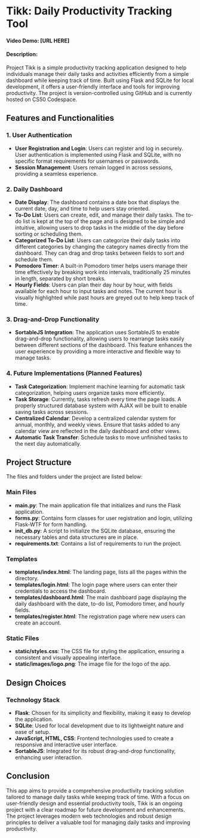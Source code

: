 # Tikk: Daily Productivity Tracking Tool

#### Video Demo: [URL HERE]
#### Description:

Project Tikk is a simple productivity tracking application designed to help individuals manage their daily tasks and activities efficiently from a simple dashboard while keeping track of time. Built using Flask and SQLite for local development, it offers a user-friendly interface and tools for improving productivity. The project is version-controlled using GitHub and is currently hosted on CS50 Codespace.

## Features and Functionalities

### 1. User Authentication
- **User Registration and Login**: Users can register and log in securely. User authentication is implemented using Flask and SQLite, with no specific format requirements for usernames or passwords.
- **Session Management**: Users remain logged in across sessions, providing a seamless experience.

### 2. Daily Dashboard
- **Date Display**: The dashboard contains a date box that displays the current date, day, and time to help users stay oriented.
- **To-Do List**: Users can create, edit, and manage their daily tasks. The to-do list is kept at the top of the page and is designed to be simple and intuitive, allowing users to drop tasks in the middle of the day before sorting or scheduling them.
- **Categorized To-Do List**: Users can categorize their daily tasks into different categories by changing the category names directly from the dashboard. They can drag and drop tasks between fields to sort and schedule them.
- **Pomodoro Timer**: A built-in Pomodoro timer helps users manage their time effectively by breaking work into intervals, traditionally 25 minutes in length, separated by short breaks.
- **Hourly Fields**: Users can plan their day hour by hour, with fields available for each hour to input tasks and notes. The current hour is visually highlighted while past hours are greyed out to help keep track of time.

### 3. Drag-and-Drop Functionality
- **SortableJS Integration**: The application uses SortableJS to enable drag-and-drop functionality, allowing users to rearrange tasks easily between different sections of the dashboard. This feature enhances the user experience by providing a more interactive and flexible way to manage tasks.

### 4. Future Implementations (Planned Features)
- **Task Categorization**: Implement machine learning for automatic task categorization, helping users organize tasks more efficiently.
- **Task Storage**: Currently, tasks refresh every time the page loads. A properly structured database system with AJAX will be built to enable saving tasks across sessions.
- **Centralized Calendar**: Develop a centralized calendar system for annual, monthly, and weekly views. Ensure that tasks added to any calendar view are reflected in the daily dashboard and other views.
- **Automatic Task Transfer**: Schedule tasks to move unfinished tasks to the next day automatically.

## Project Structure

The files and folders under the project are listed below:

### Main Files
- **main.py**: The main application file that initializes and runs the Flask application.
- **forms.py**: Contains form classes for user registration and login, utilizing Flask-WTF for form handling.
- **init_db.py**: A script to initialize the SQLite database, ensuring the necessary tables and data structures are in place.
- **requirements.txt**: Contains a list of requirements to run the project.

### Templates
- **templates/index.html**: The landing page, lists all the pages within the directory.
- **templates/login.html**: The login page where users can enter their credentials to access the dashboard.
- **templates/dashboard.html**: The main dashboard page displaying the daily dashboard with the date, to-do list, Pomodoro timer, and hourly fields.
- **templates/register.html**: The registration page where new users can create an account.

### Static Files
- **static/styles.css**: The CSS file for styling the application, ensuring a consistent and visually appealing interface.
- **static/images/logo.png**: The image file for the logo of the app.

## Design Choices

### Technology Stack
- **Flask**: Chosen for its simplicity and flexibility, making it easy to develop the application.
- **SQLite**: Used for local development due to its lightweight nature and ease of setup.
- **JavaScript, HTML, CSS**: Frontend technologies used to create a responsive and interactive user interface.
- **SortableJS**: Integrated for its robust drag-and-drop functionality, enhancing user interaction.

## Conclusion

This app aims to provide a comprehensive productivity tracking solution tailored to manage daily tasks while keeping track of time. With a focus on user-friendly design and essential productivity tools, Tikk is an ongoing project with a clear roadmap for future development and enhancements. The project leverages modern web technologies and robust design principles to deliver a valuable tool for managing daily tasks and improving productivity.
